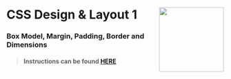 # CSS Design &amp; Layout 1 <img align="right" src="https://github.com/Learning-Fuze/prototypes_C11.16/blob/assets/assets/images/logos/LF_LOGO.png?raw=true" width="150">
### Box Model, Margin, Padding, Border and Dimensions

>#### Instructions can be found <a href="http://learning-fuze.github.io/prototypes_C11.16/#/CSS-Design-Layout-1" target="_blank">HERE</a>
